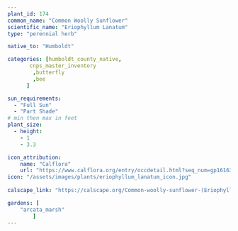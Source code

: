 ```yaml
---
plant_id: 174 
common_name: "Common Woolly Sunflower"
scientific_name: "Eriophyllum Lanatum"
type: "perennial herb"

native_to: "Humboldt"

categories: [humboldt_county_native,
       cnps_master_inventory
        ,butterfly
        ,bee
      ]

sun_requirements:
  - "Full Sun"
  - "Part Shade"
# min then max in feet
plant_size:
  - height: 
    - 1 
    - 3.3

icon_attribution: 
    name: "Calflora"
    url: "https://www.calflora.org/entry/occdetail.html?seq_num=gp16163"
icon: "/assets/images/plants/eriophyllum_lanatum_icon.jpg"
 
calscape_link: "https://calscape.org/Common-woolly-sunflower-(Eriophyllum-lanatum)"

gardens: [ 
    "arcata_marsh"
        ]
---
```


